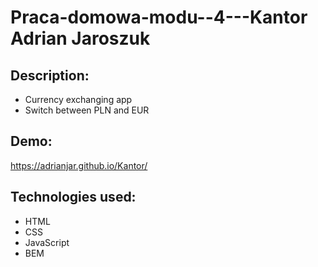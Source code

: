 # Praca-domowa-modu--4---Kantor Adrian Jaroszuk

## Description:

- Currency exchanging app
- Switch between PLN and EUR


## Demo:

https://adrianjar.github.io/Kantor/

## Technologies used:

-  HTML
-  CSS 
-  JavaScript
-  BEM
